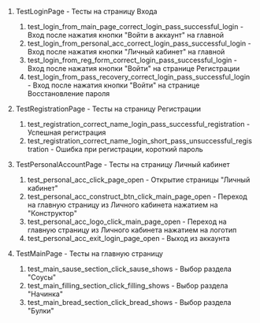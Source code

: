 1) TestLoginPage - Тесты на страницу Входа 
   1. test_login_from_main_page_correct_login_pass_successful_login - Вход после нажатия кнопки "Войти в аккаунт" на главной
   2. test_login_from_personal_acc_correct_login_pass_successful_login - Вход после нажатия кнопки "Личный кабинет" на главной
   3. test_login_from_reg_form_correct_login_pass_successful_login - Вход после нажатия кнопки "Войти" на странице Регистрации
   4. test_login_from_pass_recovery_correct_login_pass_successful_login - Вход после нажатия кнопки "Войти" на странице Восстановление пароля

2) TestRegistrationPage - Тесты на страницу Регистрации
   1. test_registration_correct_name_login_pass_successful_registration - Успешная регистрация
   2. test_registration_correct_name_login_short_pass_unsuccessful_registration - Ошибка при регистрации, короткий пароль

3) TestPersonalAccountPage - Тесты на страницу Личный кабинет
   1. test_personal_acc_click_page_open - Открытие страницы "Личный кабинет"
   2. test_personal_acc_construct_btn_click_main_page_open - Переход на главную страницу из Личного кабинета нажатием на "Конструктор"
   3. test_personal_acc_logo_click_main_page_open - Переход на главную страницу из Личного кабинета нажатием на логотип
   4. test_personal_acc_exit_login_page_open - Выход из аккаунта

4) TestMainPage - Тесты на главную страницу
   1. test_main_sause_section_click_sause_shows - Выбор раздела "Соусы"
   2. test_main_filling_section_click_filling_shows - Выбор раздела "Начинка"
   3. test_main_bread_section_click_bread_shows - Выбор раздела "Булки"